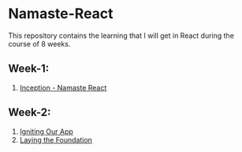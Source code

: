 # Namaste-React
This repository contains the learning that I will get in React during the course of 8 weeks.


## Week-1: 
1. <a href="https://github.com/DvbyDt/Namaste-React/tree/main/Inception">Inception - Namaste React</a>


## Week-2:
1. <a href="https://github.com/DvbyDt/Namaste-React/tree/main/Igniting%20Our%20App">Igniting Our App</a>
2. <a href="https://github.com/DvbyDt/Namaste-React/tree/main/Laying%20the%20Foundation">Laying the Foundation</a>
